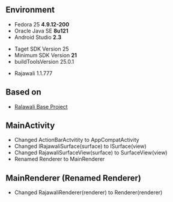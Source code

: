 ## Environment
* Fedora 25 **4.9.12-200**
* Oracle Java SE **8u121**
* Android Studio **2.3**
 - Taget SDK Version 25
 - Minimum SDK Version **21**
 - buildToolsVersion 25.0.1
* Rajawali 1.1.777

## Based on
* [Ralawali Base Project](http://www.clintonmedbery.com/basic-rajawali3d-tutorial-for-android/)

## MainActivity
* Changed ActionBarActvitity to AppCompatActivity
* Changed IRajawaliSurface(surface) to ISurface(view)
* Changed RajawaliSurfaceView(surface) to SurfaceView(view)
* Renamed Renderer to MainRenderer

## MainRenderer (Renamed Renderer)
* Changed RajawaliRenderer(renderer) to Renderer(renderer)
